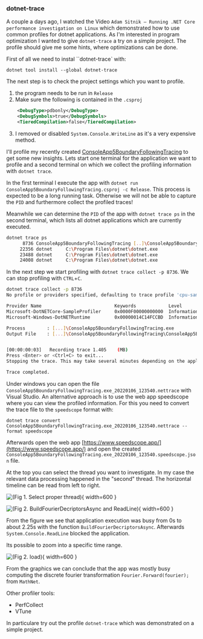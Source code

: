 ### dotnet-trace

A couple a days ago, I watched the Video `Adam Sitnik — Running .NET Core performance investigation on Linux` which demonstrated how to use common profiles for dotnet applications. As I'm interested in program optimization I wanted to give `dotnet-trace` a try on a simple project. The profile should give me some hints, where optimizations can be done.

First of all we need to instal ``dotnet-trace` with:

`dotnet tool install --global dotnet-trace`

The next step is to check the project settings which you want to profile.

1. the program needs to be run in `Release`
2. Make sure the following is contained in the `.csproj`

```xml
    <DebugType>pdbonly</DebugType>
    <DebugSymbols>true</DebugSymbols>
    <TieredCompilation>false</TieredCompilation>
```

3. I removed or disabled `System.Console.WriteLine` as it's a very expensive method.

I'll profile my recently created [ConsoleApp5BoundaryFollowingTracing](https://github.com/mfe-/ConsoleApp5BoundaryFollowingTracing/tree/feature/fourierdescriptor) to get some new insights. Lets start one terminal for the application we want to profile and a second terminal on which we collect the profiling information with `dotnet trace`.

In the first terminal I execute the app with
`dotnet run ConsoleApp5BoundaryFollowingTracing.csproj -c Release`. This process is expected to be a long running task. Otherwise we will not be able to capture the `PID` and furthermore collect the profiled traces!

Meanwhile we can determine the `PID` of the app with `dotnet trace ps` in the second terminal, which lists all dotnet applications which are currently executed.

```bash
dotnet trace ps
      8736 ConsoleApp5BoundaryFollowingTracing [..]\ConsoleApp5BoundaryFollowingTracing.exe
     22356 dotnet     C:\Program Files\dotnet\dotnet.exe
     23488 dotnet     C:\Program Files\dotnet\dotnet.exe
     24008 dotnet     C:\Program Files\dotnet\dotnet.exe
```

In the next step we start profiling with `dotnet trace collect -p 8736`. We can stop profiling with `CTRL`+`C`.

```bash
dotnet trace collect -p 8736
No profile or providers specified, defaulting to trace profile 'cpu-sampling'

Provider Name                           Keywords            Level               Enabled By
Microsoft-DotNETCore-SampleProfiler     0x0000F00000000000  Informational(4)    --profile
Microsoft-Windows-DotNETRuntime         0x00000014C14FCCBD  Informational(4)    --profile

Process        : [...]\ConsoleApp5BoundaryFollowingTracing.exe
Output File    : [...]\ConsoleApp5BoundaryFollowingTracing\ConsoleApp5BoundaryFollowingTracing.exe_20220106_123540.nettrace


[00:00:00:03]   Recording trace 1.405    (MB)
Press <Enter> or <Ctrl+C> to exit...
Stopping the trace. This may take several minutes depending on the application being traced.

Trace completed.
```

Under windows you can open the file `ConsoleApp5BoundaryFollowingTracing.exe_20220106_123540.nettrace` with Visual Studio. An alternative approach is to use the web app speedscope where you can view the profiled information. For this you need to convert the trace file to the `speedscope` format with:

`dotnet trace convert ConsoleApp5BoundaryFollowingTracing.exe_20220106_123540.nettrace --format speedscope` 

Afterwards open the web app [https://www.speedscope.app/](https://www.speedscope.app/) and open the created `ConsoleApp5BoundaryFollowingTracing.exe_20220106_123540.speedscope.json` file.

At the top you can select the thread you want to investigate. In my case the relevant data processing happened in the "second" thread. The horizontal timeline can be read from left to right.

![(Fig 1. Select proper thread)](assets/img/blog/speedscope0.png){ width=600 }

![(Fig 2. BuildFourierDecriptorsAsync and ReadLine)](assets/img/blog/speedscope1.png){ width=600 }

From the figure we see that application execution was busy from 0s to about 2.25s with the function `BuildFourierDecriptorsAsync`. Afterwards `System.Console.ReadLine` blocked the application.

Its possible to zoom into a specific time range.

![(Fig 2. load)](assets/img/blog/speedscope3.png){ width=600 }

From the graphics we can conclude that the app was mostly busy computing the discrete fourier transformation `Fourier.Forward(fourier);` from `MathNet`.



Other profiler tools:
- PerfCollect
- VTune


 In particulare try out the profile `dotnet-trace` which was demonstrated on a simple project.